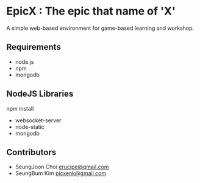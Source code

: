 EpicX : The epic that name of 'X'
=================================

A simple web-based environment for game-based learning and workshop.

Requirements
------------
 * node.js
 * npm
 * mongodb

NodeJS Libraries 
----------------
npm install 
 * websocket-server
 * node-static
 * mongodb

Contributors
------------
 * SeungJoon Choi <erucipe@gmail.com>
 * SeungBum Kim <picxenk@gmail.com>
